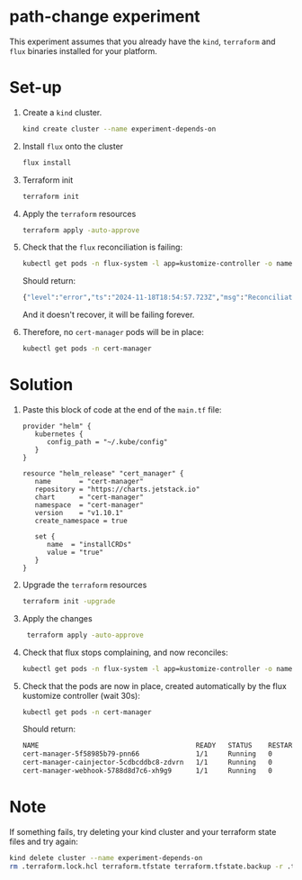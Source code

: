 # path-change experiment

This experiment assumes that you already have the `kind`, `terraform` and `flux` binaries installed for your platform.

# Set-up

1. Create a `kind` cluster.

    ```bash
    kind create cluster --name experiment-depends-on
    ```
   
2. Install `flux` onto the cluster

   ```bash
   flux install
   ```
   
3. Terraform init

   ```bash
   terraform init
   ```

4. Apply the `terraform` resources

   ```bash
   terraform apply -auto-approve
   ```
   
5. Check that the `flux` reconciliation is failing:

   ```bash
   kubectl get pods -n flux-system -l app=kustomize-controller -o name | xargs -I {} kubectl logs -n flux-system {}
   ```

   Should return:
   
   ```bash
   {"level":"error","ts":"2024-11-18T18:54:57.723Z","msg":"Reconciliation failed after 29.814194ms, next try in 1m0s","controller":"kustomization","controllerGroup":"kustomize.toolkit.fluxcd.io","controllerKind":"Kustomization","Kustomization":{"name":"local-manifests","namespace":"flux-system"},"namespace":"flux-system","name":"local-manifests","reconcileID":"c8cd043a-3145-4a86-a58e-2880d7cf8cfa","revision":"main@sha1:37edddfc4eaa444794ac84206b5e950c20954e10","error":"Certificate/cert-manager/example-certificate dry-run failed: no matches for kind \"Certificate\" in version \"cert-manager.io/v1\"\n"}
   ```

   And it doesn't recover, it will be failing forever.

6. Therefore, no `cert-manager` pods will be in place:

   ```bash
   kubectl get pods -n cert-manager
   ```

# Solution

1. Paste this block of code at the end of the `main.tf` file:

   ```hcl
   provider "helm" {
      kubernetes {
         config_path = "~/.kube/config"
      }
   }
   
   resource "helm_release" "cert_manager" {
      name       = "cert-manager"
      repository = "https://charts.jetstack.io"
      chart      = "cert-manager"
      namespace  = "cert-manager"
      version    = "v1.10.1"
      create_namespace = true
   
      set {
         name  = "installCRDs"
         value = "true"
      }
   }
   ```

2. Upgrade the `terraform` resources

   ```bash
   terraform init -upgrade
   ```
   
3. Apply the changes

   ```bash
    terraform apply -auto-approve
    ```

4. Check that flux stops complaining, and now reconciles:

   ```bash
   kubectl get pods -n flux-system -l app=kustomize-controller -o name | xargs -I {} kubectl logs -n flux-system {}
   ```
   
5. Check that the pods are now in place, created automatically by the flux kustomize controller (wait 30s):

   ```bash
   kubectl get pods -n cert-manager
   ```
   
    Should return:
    
    ```bash
   NAME                                       READY   STATUS    RESTARTS   AGE
   cert-manager-5f58985b79-pnn66              1/1     Running   0          2m46s
   cert-manager-cainjector-5cdbcddbc8-zdvrn   1/1     Running   0          2m46s
   cert-manager-webhook-5788d8d7c6-xh9g9      1/1     Running   0          2m46s
   ```
   
# Note

If something fails, try deleting your kind cluster and your terraform state files and try again:

```bash
kind delete cluster --name experiment-depends-on
rm .terraform.lock.hcl terraform.tfstate terraform.tfstate.backup -r .terraform/
```
